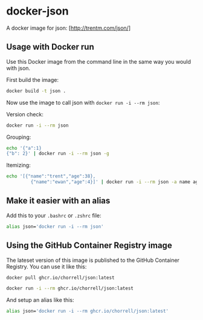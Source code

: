 # docker-json

A docker image for json: [http://trentm.com/json/]

## Usage with Docker run

Use this Docker image from the command line in the same way you would with json.

First build the image:

```sh
docker build -t json .
```

Now use the image to call json with `docker run -i --rm json`:

Version check:

```sh
docker run -i --rm json
```

Grouping:

```sh
echo '{"a":1}
{"b": 2}' | docker run -i --rm json -g
```

Itemizing:

```sh
echo '[{"name":"trent","age":38},
         {"name":"ewan","age":4}]' | docker run -i --rm json -a name age
```

## Make it easier with an alias

Add this to your `.bashrc` or `.zshrc` file:

```bash
alias json='docker run -i --rm json'
```

## Using the GitHub Container Registry image

The lateset version of this image is published to the GitHub Container Registry. You can use it like this:

```sh
docker pull ghcr.io/chorrell/json:latest

docker run -i --rm ghcr.io/chorrell/json:latest
```

And setup an alias like this:

```bash
alias json='docker run -i --rm ghcr.io/chorrell/json:latest'
```
